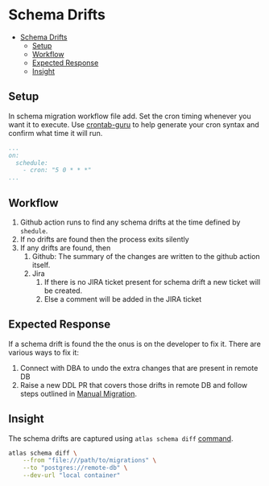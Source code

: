 # Schema Drifts

- [Schema Drifts](#schema-drifts)
  - [Setup](#setup)
  - [Workflow](#workflow)
  - [Expected Response](#expected-response)
  - [Insight](#insight)

## Setup

In schema migration workflow file add. Set the cron timing whenever you want it to execute. Use [crontab-guru](https://crontab.guru/) to help generate your cron syntax and confirm what time it will run.

```yaml
...
on:
  schedule:
    - cron: "5 0 * * *"
...
```

## Workflow

1. Github action runs to find any schema drifts at the time defined by `shedule`.
1. If no drifts are found then the process exits silently
1. If any drifts are found, then
   1. Github: The summary of the changes are written to the github action itself.
   1. Jira
      1. If there is no JIRA ticket present for schema drift a new ticket will be created.
      1. Else a comment will be added in the JIRA ticket

## Expected Response

If a schema drift is found the the onus is on the developer to fix it. There are various ways to fix it:

1. Connect with DBA to undo the extra changes that are present in remote DB
1. Raise a new DDL PR that covers those drifts in remote DB and follow steps outlined in [Manual Migration](./cases.md#manual-migration).

## Insight

The schema drifts are captured using `atlas schema diff` [command](https://atlasgo.io/declarative/diff#compare-a-migration-directory-to-a-database).

```sh
atlas schema diff \
    --from "file:///path/to/migrations" \
    --to "postgres://remote-db" \
    --dev-url "local container"
```
